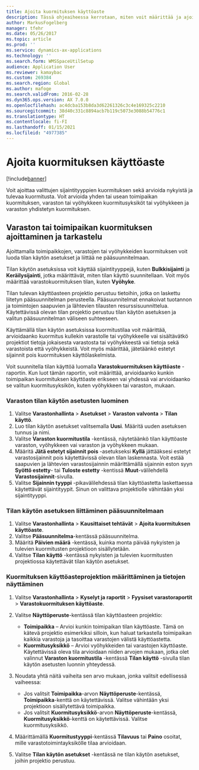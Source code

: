 ```yaml
---
title: Ajoita kuormituksen käyttöaste
description: Tässä ohjeaiheessa kerrotaan, miten voit määrittää ja ajoittaa varaston kuormituksen.
author: MarkusFogelberg
manager: tfehr
ms.date: 05/26/2017
ms.topic: article
ms.prod: ''
ms.service: dynamics-ax-applications
ms.technology: ''
ms.search.form: WMSSpaceUtilSetup
audience: Application User
ms.reviewer: kamaybac
ms.custom: 269384
ms.search.region: Global
ms.author: mafoge
ms.search.validFrom: 2016-02-28
ms.dyn365.ops.version: AX 7.0.0
ms.openlocfilehash: ac4dcba153b8da3d62261326c3c4e169325c2210
ms.sourcegitcommit: 38d40c331c8894acb7b119c5073e3088b54776c1
ms.translationtype: HT
ms.contentlocale: fi-FI
ms.lasthandoff: 01/15/2021
ms.locfileid: "4977385"
---
```

# <a name="schedule-load-utilization"></a>Ajoita kuormituksen käyttöaste

[!include[banner](../includes/banner.md)]

Voit ajoittaa valittujen sijaintityyppien kuormituksen sekä arvioida nykyistä ja tulevaa kuormitusta. Voit arvioida yhden tai usean toimipaikan kuormituksen, varaston tai vyöhykkeen kuormitusyksiköt tai vyöhykkeen ja varaston yhdistetyn kuormituksen.

## <a name="schedule-and-view-the-load-for-a-warehouse-or-site"></a>Varaston tai toimipaikan kuormituksen ajoittaminen ja tarkastelu

Ajoittamalla toimipaikkojen, varastojen tai vyöhykkeiden kuormituksen voit luoda tilan käytön asetukset ja liittää ne pääsuunnitelmaan.

Tilan käytön asetuksissa voit käyttää sijaintityyppejä, kuten **Bulkkisijainti** ja **Keräilysijainti**, jotka määrittävät, miten tilan käyttö suunnitellaan. Voit myös määrittää varastokuormituksen tilan, kuten **Vyöhyke**.

Tilan tulevan käyttöasteen projektio perustuu tietoihin, jotka on laskettu liitetyn pääsuunnitelman perusteella. Pääsuunnitelmat ennakoivat tuotannon ja toimintojen saapuvien ja lähtevien tilausten resurssisuunnittelua. Käytettävissä olevan tilan projektio perustuu tilan käytön asetuksen ja valitun pääsuunnitelman väliseen suhteeseen.

Käyttämällä tilan käytön asetuksissa kuormitustilaa voit määrittää, arvioidaanko kuormitus kullekin varastolle tai vyöhykkeelle vai sisältävätkö projektiot tietoja jokaisesta varastosta tai vyöhykkeestä vai tietoja sekä varastoista että vyöhykkeistä. Voit myös määrittää, jätetäänkö estetyt sijainnit pois kuormituksen käyttölaskelmista.

Voit suunnitella tilan käyttöä luomalla **Varastokuormituksen käyttöaste** -raportin. Kun luot tämän raportin, voit määrittää, arvioidaanko kunkin toimipaikan kuormituksen käyttöaste erikseen vai yhdessä vai arvioidaanko se valitun kuormitusyksikön, kuten vyöhykkeen tai varaston, mukaan.

### <a name="create-a-space-utilization-setup-for-a-warehouse"></a>Varaston tilan käytön asetusten luominen

1. Valitse **Varastonhallinta** \> **Asetukset** \> **Varaston valvonta** \> **Tilan käyttö**.
2. Luo tilan käytön asetukset valitsemalla **Uusi**. Määritä uuden asetuksen tunnus ja nimi.
3. Valitse **Varaston kuormitustila** -kentässä, näytetäänkö tilan käyttöaste varaston, vyöhykkeen vai varaston ja vyöhykkeen mukaan.
4. Määritä **Jätä estetyt sijainnit pois** -asetukseksi **Kyllä** jättääksesi estetyt varastosijainnit pois käytettävissä olevan tilan laskennasta. Voit estää saapuvien ja lähtevien varastosijainnin määrittämällä sijainnin eston syyn **Syöttö estetty**- tai **Tuloste estetty** -kentissä **Muut**-välilehdellä **Varastosijainnit**-sivulla.
5. Valitse **Sijainnin tyyppi** -pikavälilehdessä tilan käyttöastetta laskettaessa käytettävät sijaintityypit. Sinun on valittava projektiolle vähintään yksi sijaintityyppi.

### <a name="associate-a-space-utilization-setup-with-a-master-plan"></a>Tilan käytön asetuksen liittäminen pääsuunnitelmaan

1. Valitse **Varastonhallinta** \> **Kausittaiset tehtävät** \> **Ajoita kuormituksen käyttöaste**.
2. Valitse **Pääsuunnitelma**-kentässä pääsuunnitelma.
3. Määritä **Päivien määrä** -kentässä, kuinka monta päivää nykyisten ja tulevien kuormitusten projektioon sisällytetään.
4. Valitse **Tilan käyttö** -kentässä nykyisten ja tulevien kuormitusten projektiossa käytettävät tilan käytön asetukset.

### <a name="specify-the-load-utilization-projection-and-view-information"></a>Kuormituksen käyttöasteprojektion määrittäminen ja tietojen näyttäminen

1. Valitse **Varastonhallinta** \> **Kyselyt ja raportit** \> **Fyysiset varastoraportit** \> **Varastokuormituksen käyttöaste**.
2. Valitse **Näyttöperuste**-kentässä tilan käyttöasteen projektio:

    - **Toimipaikka** – Arvioi kunkin toimipaikan tilan käyttöaste. Tämä on kätevä projektio esimerkiksi silloin, kun haluat tarkastella toimipaikan kaikkia varastoja ja tasoittaa varastojen välistä käyttöastetta.
    - **Kuormitusyksikkö** – Arvioi vyöhykkeiden tai varastojen käyttöaste. Käytettävissä oleva tila arvioidaan niiden arvojen mukaan, jotka olet valinnut **Varaston kuormitustila** -kentässä **Tilan käyttö** -sivulla tilan käytön asetusten luonnin yhteydessä.

3. Noudata yhtä näitä vaiheita sen arvo mukaan, jonka valitsit edellisessä vaiheessa:

    - Jos valitsit **Toimipaikka**-arvon **Näyttöperuste**-kentässä, **Toimipaikka**-kenttä on käytettävissä. Valitse vähintään yksi projektioon sisällytettävä toimipaikka.
    - Jos valitsit **Kuormitusyksikkö**-arvon **Näyttöperuste**-kentässä, **Kuormitusyksikkö**-kenttä on käytettävissä. Valitse kuormitusyksikkö.

4. Määrittämällä **Kuormitustyyppi**-kentässä **Tilavuus** tai **Paino** osoitat, mille varastotoimintayksikölle tilaa arvioidaan.
5. Valitse **Tilan käytön asetukset** -kentässä ne tilan käytön asetukset, joihin projektio perustuu.
